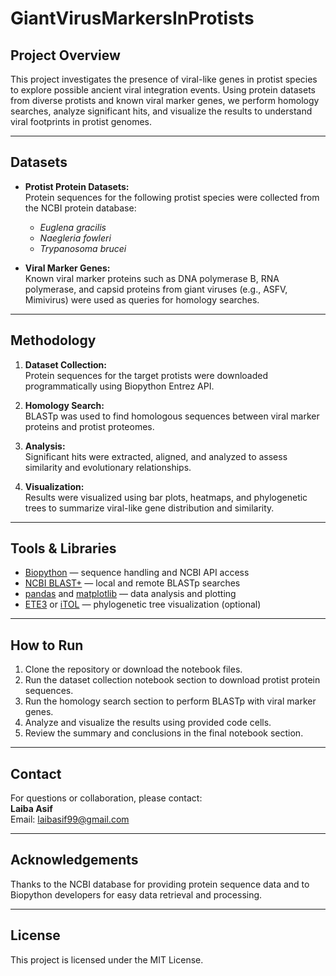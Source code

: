 # GiantVirusMarkersInProtists

## Project Overview

This project investigates the presence of viral-like genes in protist species to explore possible ancient viral integration events. Using protein datasets from diverse protists and known viral marker genes, we perform homology searches, analyze significant hits, and visualize the results to understand viral footprints in protist genomes.

---

## Datasets

- **Protist Protein Datasets:**  
  Protein sequences for the following protist species were collected from the NCBI protein database:  
  - *Euglena gracilis*  
  - *Naegleria fowleri*  
  - *Trypanosoma brucei*  

- **Viral Marker Genes:**  
  Known viral marker proteins such as DNA polymerase B, RNA polymerase, and capsid proteins from giant viruses (e.g., ASFV, Mimivirus) were used as queries for homology searches.

---

## Methodology

1. **Dataset Collection:**  
   Protein sequences for the target protists were downloaded programmatically using Biopython Entrez API.

2. **Homology Search:**  
   BLASTp was used to find homologous sequences between viral marker proteins and protist proteomes.

3. **Analysis:**  
   Significant hits were extracted, aligned, and analyzed to assess similarity and evolutionary relationships.

4. **Visualization:**  
   Results were visualized using bar plots, heatmaps, and phylogenetic trees to summarize viral-like gene distribution and similarity.

---

## Tools & Libraries

- [Biopython](https://biopython.org/) — sequence handling and NCBI API access  
- [NCBI BLAST+](https://blast.ncbi.nlm.nih.gov/Blast.cgi) — local and remote BLASTp searches  
- [pandas](https://pandas.pydata.org/) and [matplotlib](https://matplotlib.org/) — data analysis and plotting  
- [ETE3](http://etetoolkit.org/) or [iTOL](https://itol.embl.de/) — phylogenetic tree visualization (optional)

---

## How to Run

1. Clone the repository or download the notebook files.  
2. Run the dataset collection notebook section to download protist protein sequences.  
3. Run the homology search section to perform BLASTp with viral marker genes.  
4. Analyze and visualize the results using provided code cells.  
5. Review the summary and conclusions in the final notebook section.

---

## Contact

For questions or collaboration, please contact:  
**Laiba Asif**  
Email: laibasif99@gmail.com

---

## Acknowledgements

Thanks to the NCBI database for providing protein sequence data and to Biopython developers for easy data retrieval and processing.

---

## License

This project is licensed under the MIT License.
